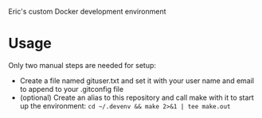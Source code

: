 Eric's custom Docker development environment

Usage
===============
Only two manual steps are needed for setup:
- Create a file named gituser.txt and set it with your user name and email to
  append to your .gitconfig file
- (optional) Create an alias to this repository and call make with it to start
  up the environment: `cd ~/.devenv && make 2>&1 | tee make.out`

